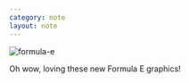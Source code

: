 ```yaml
---
category: note
layout: note
---
```


![formula-e](../images/bits/2017/2017-12-02_18-13-26.png)

Oh wow, loving these new Formula E graphics!
